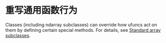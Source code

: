 # 重写通用函数行为

Classes (including ndarray subclasses) can override how ufuncs act on them by defining certain special methods. For details, see [Standard array subclasses](/reference/array_objects/standard_array_subclasses.html).